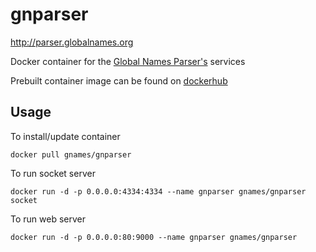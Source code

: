 # gnparser

http://parser.globalnames.org

Docker container for the [Global Names Parser's][gnparser] services

Prebuilt container image can be found on [dockerhub]

Usage
-----

To install/update container

```
docker pull gnames/gnparser
```

To run socket server

```
docker run -d -p 0.0.0.0:4334:4334 --name gnparser gnames/gnparser socket
```

To run web server

```
docker run -d -p 0.0.0.0:80:9000 --name gnparser gnames/gnparser
```


[dockerhub]: https://hub.docker.com/r/gnames/gnparser/
[gnparser]: https://github.com/GlobalNamesArchitecture/gnparser
